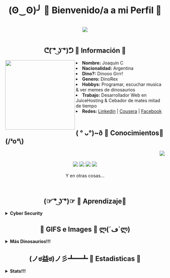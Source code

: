 <body>
<h1 align="center">(ʘ‿ʘ)╯ 🦖 Bienvenido/a a mi Perfil 🦖</h1>
<br>
<div align="center">
<img src="https://media2.giphy.com/media/bjVK2LVApXz68/giphy.gif">
</div>
<br>
<div>
<h2 align="center">ᕦ( ͡° ͜ʖ ͡°)ᕤ 🦖 Información 🦖</h2>
<span class="center">
<img src="https://i52.servimg.com/u/f52/12/98/31/84/69984110.png" weidht="220" height="220" align="left">
  </span>
<li>
<b>Nombre:</b> Joaquin C</li>
<li>
<b>Nacionalidad:</b> Argentina
</li>
<li>
<b>Dino?:</b> Dinooo Grrr!
</li>
<li>
<b>Genero:</b> DinoRex
</li>
<li>
<b>Hobbys:</b> Programar, escuchar musica & ver memes de dinosaurios
</li>
<li>
<b>Trabajo:</b> Desarrollador Web en JuiceHosting & Cebador de mates mitad de tiempo
</li>
<li>
<b>Redes: </b><a href="https://www.linkedin.com/in/joaquincenturion/">Linkedin</a> | <a href="https://www.coursera.org/user/11caaad59f659043497f2303d63d36ed">Cousera</a> | <a href="https://facebook.com/">Facebook</a>
</li>
<br>
<p>
</div>
<div>
<h2 align="left">            ( ° ᴗ°)~ð  🦖 Conocimientos🦖 (/❛o❛\)</h2>
<p>
<img src="https://i.pinimg.com/originals/cd/39/dc/cd39dce633d39af61d724ea72d758746.gif" align="right">
</div>
<div>
<p align="center">
  <br /><br />
  <img src="https://img.shields.io/badge/php8%20-%231572B6.svg?&style=for-the-badge&logo=php7&logoColor=white"/>
 <img src="https://img.shields.io/badge/node.js%20-%2343853D.svg?&style=for-the-badge&logo=node.js&logoColor=white"/> <img src="https://img.shields.io/badge/javascript%20-%23323330.svg?&style=for-the-badge&logo=javascript&logoColor=%23F7DF1E"/> <img src="https://img.shields.io/badge/git%20-%23F05033.svg?&style=for-the-badge&logo=git&logoColor=white"/> <br><br>
Y en otras cosas...
</p>
<br>
<center><h2>           (☞ ͡° ͜ʖ ͡°)☞ 🦖 Aprendizaje🦖</h2></center>
<details>
<summary><b>Cyber Security</b></summary>
<a href="https://www.credly.com/badges/9676dec8-c333-4426-a4d6-bd5e29431225/public_url" target="_blank"><img height="175px" wiedth="175px" src="https://images.credly.com/size/340x340/images/114ee3e0-902b-45df-b9d0-2f72a16386a8/IT_Fund_for_Cyber_Specialist.png"/></a>
<a href="https://www.credly.com/badges/ad390542-2dcf-41e0-bddd-aa01f6ec217c/public_url" target="_blank"><img height="175px" wiedth="175px" src="https://images.credly.com/size/340x340/images/a850079a-75bb-41e1-adae-dedfabcf597c/Professional_Certificate_-_IBM_Cybersecurity_Analyst.png"/></a>
</details>
</div>
<center><h2> 🦖 GIFS e Images 🦖  ლ(´ڡ`ლ)</h2></center>
<details>
<summary><b>Más Dinosaurios!!!</b></summary>
  <img src="https://gifsanimados.de/img-gifsanimados.de/d/dinosaurios/trex-saltando-a-la-comba.gif" align="center" width="373.5px" height="208.5px">
  <img src="https://giffiles.alphacoders.com/872/87250.gif" align="center" width="373.5px" height="208.5px">
  <img src="https://gifsanimados.de/img-gifsanimados.de/d/dinosaurios/dinosaurios-en-fila-2.gif" align="center" width="373.5px" height="208.5px">
</details>

<center><h2>(ノಠ益ಠ)ノ彡┻━┻ 🦖 Estadisticas 🦖 </h2></center> 
<details>
<summary><b>Stats!!!</b></summary>
<div align="center">
  
<a href="https://github.com/anuraghazra/github-readme-stats">
  <img height="180em" src="https://github-readme-stats.vercel.app/api?username=jkdevarg&theme=react&show_icons=true&border_radius=25&hide=issues&custom_title=GitHub%20Statistics" />
  <img height="180em" src="https://github-readme-stats.vercel.app/api/top-langs/?username=jkdevarg&theme=react&border_radius=25&hide=issues&langs_count=4&custom_title=Top%20Languages" />
  </br>
</a>
</br>
<a href="https://github.com/Ashutosh00710/github-readme-activity-graph">
    <img src="https://activity-graph.herokuapp.com/graph?username=jkdevarg&theme=github&bg_color=20232a&hide_border=true" width="80%"/>
</a></br>

</br>
<a href="https://github.com/jkdevarg">
    <img src="https://komarev.com/ghpvc/?username=jkdevarg&color=red"/>
</a>
</div>
</details>
</div>
</body>
